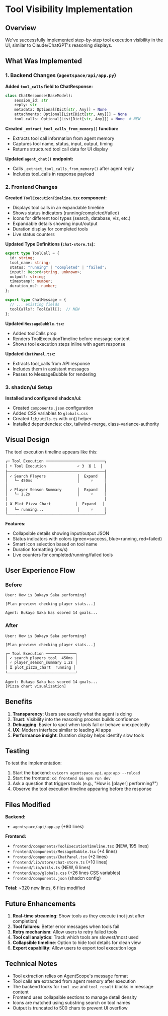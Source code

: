 # Tool Visibility Implementation

## Overview

We've successfully implemented step-by-step tool execution visibility in the UI, similar to Claude/ChatGPT's reasoning displays.

## What Was Implemented

### 1. Backend Changes (`agentspace/api/app.py`)

**Added `tool_calls` field to ChatResponse:**
```python
class ChatResponse(BaseModel):
    session_id: str
    reply: str
    metadata: Optional[Dict[str, Any]] = None
    attachments: Optional[List[Dict[str, Any]]] = None
    tool_calls: Optional[List[Dict[str, Any]]] = None  # NEW
```

**Created `_extract_tool_calls_from_memory()` function:**
- Extracts tool call information from agent memory
- Captures tool name, status, input, output, timing
- Returns structured tool call data for UI display

**Updated `agent_chat()` endpoint:**
- Calls `_extract_tool_calls_from_memory()` after agent reply
- Includes tool_calls in response payload

### 2. Frontend Changes

**Created `ToolExecutionTimeline.tsx` component:**
- Displays tool calls in an expandable timeline
- Shows status indicators (running/completed/failed)
- Icons for different tool types (search, database, viz, etc.)
- Expandable details showing input/output
- Duration display for completed tools
- Live status counters

**Updated Type Definitions (`chat-store.ts`):**
```typescript
export type ToolCall = {
  id: string;
  tool_name: string;
  status: "running" | "completed" | "failed";
  input?: Record<string, unknown>;
  output?: string;
  timestamp?: number;
  duration_ms?: number;
};

export type ChatMessage = {
  // ... existing fields
  toolCalls?: ToolCall[];  // NEW
};
```

**Updated `MessageBubble.tsx`:**
- Added toolCalls prop
- Renders ToolExecutionTimeline before message content
- Shows tool execution steps inline with agent response

**Updated `ChatPanel.tsx`:**
- Extracts tool_calls from API response
- Includes them in assistant messages
- Passes to MessageBubble for rendering

### 3. shadcn/ui Setup

**Installed and configured shadcn/ui:**
- Created `components.json` configuration
- Added CSS variables to `globals.css`
- Created `lib/utils.ts` with cn() helper
- Installed dependencies: clsx, tailwind-merge, class-variance-authority

## Visual Design

The tool execution timeline appears like this:

```
┌─ Tool Execution ──────────────────────────┐
│ • Tool Execution              ✓ 3  ⏳ 1  │
├───────────────────────────────────────────┤
│ ✓ Search Players              │  Expand   │
│   └─ 450ms                    │     ˅     │
│                                           │
│ ✓ Player Season Summary       │  Expand   │
│   └─ 1.2s                     │     ˅     │
│                                           │
│ ⏳ Plot Pizza Chart           │  Expand   │
│   └─ running...               │     ˅     │
└───────────────────────────────────────────┘
```

**Features:**
- Collapsible details showing input/output JSON
- Status indicators with colors (green=success, blue=running, red=failed)
- Smart icon selection based on tool name
- Duration formatting (ms/s)
- Live counters for completed/running/failed tools

## User Experience Flow

### Before
```
User: How is Bukayo Saka performing?

[Plan preview: checking player stats...]

Agent: Bukayo Saka has scored 14 goals...
```

### After
```
User: How is Bukayo Saka performing?

[Plan preview: checking player stats...]

┌─ Tool Execution ─────────────┐
│ ✓ search_players_tool  450ms │
│ ✓ player_season_summary 1.2s │
│ ⏳ plot_pizza_chart  running │
└──────────────────────────────┘

Agent: Bukayo Saka has scored 14 goals...
[Pizza chart visualization]
```

## Benefits

1. **Transparency**: Users see exactly what the agent is doing
2. **Trust**: Visibility into the reasoning process builds confidence
3. **Debugging**: Easier to spot when tools fail or behave unexpectedly
4. **UX**: Modern interface similar to leading AI apps
5. **Performance insight**: Duration display helps identify slow tools

## Testing

To test the implementation:

1. Start the backend: `uvicorn agentspace.api.app:app --reload`
2. Start the frontend: `cd frontend && npm run dev`
3. Ask a question that triggers tools (e.g., "How is [player] performing?")
4. Observe the tool execution timeline appearing before the response

## Files Modified

**Backend:**
- `agentspace/api/app.py` (+80 lines)

**Frontend:**
- `frontend/components/ToolExecutionTimeline.tsx` (NEW, 195 lines)
- `frontend/components/MessageBubble.tsx` (+4 lines)
- `frontend/components/ChatPanel.tsx` (+2 lines)
- `frontend/lib/store/chat-store.ts` (+10 lines)
- `frontend/lib/utils.ts` (NEW, 6 lines)
- `frontend/app/globals.css` (+26 lines CSS variables)
- `frontend/components.json` (shadcn config)

**Total:** ~320 new lines, 6 files modified

## Future Enhancements

1. **Real-time streaming**: Show tools as they execute (not just after completion)
2. **Tool failures**: Better error messages when tools fail
3. **Retry mechanism**: Allow users to retry failed tools
4. **Tool call analytics**: Track which tools are slowest/most used
5. **Collapsible timeline**: Option to hide tool details for clean view
6. **Export capability**: Allow users to export tool execution logs

## Technical Notes

- Tool extraction relies on AgentScope's message format
- Tool calls are extracted from agent memory after execution
- The backend looks for `tool_use` and `tool_result` blocks in message content
- Frontend uses collapsible sections to manage detail density
- Icons are matched using substring search on tool names
- Output is truncated to 500 chars to prevent UI overflow
